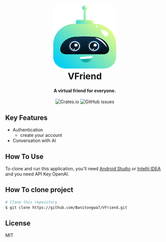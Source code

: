 <h1 align="center">
  <br>
  <img src="app/src/main/res/assets/img/Group 18.png" alt="Markdownify" width="200">
  <br>
  VFriend
  <br>
</h1>

<h4 align="center">A virtual friend for everyone.</h4>

<p align="center">
 <img alt="Crates.io" src="https://img.shields.io/crates/l/create">
 <img alt="GitHub issues" src="https://img.shields.io/github/issues/Banitongwa7/Banitongwa7/VFriend.git?color=%23ff6c6c&label=Issues">
</p>

## Key Features

* Authentication
  - create your account
* Conversation with AI

## How To Use

To clone and run this application, you'll need [Android Studio](https://developer.android.com/studio) or [Intellij IDEA](https://www.jetbrains.com/idea/download/?var=1&section=windows) and you need API Key OpenAI.

## How To clone project

```bash
# Clone this repository
$ git clone https://github.com/Banitongwa7/VFriend.git
```

## License

MIT

